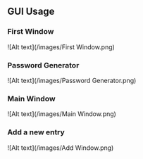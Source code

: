 ##  GUI Usage

### First Window

![Alt text](/images/First Window.png)

### Password Generator

![Alt text](/images/Password Generator.png)

### Main Window

![Alt text](/images/Main Window.png)

### Add a new entry

![Alt text](/images/Add Window.png)
